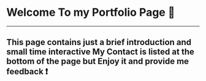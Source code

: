 # Welcome To my Portfolio Page :open_hands:
---
This page contains just a brief introduction and small time interactive 
My Contact is listed at the bottom of the page but **Enjoy** it and provide me feedback :exclamation: 
---
